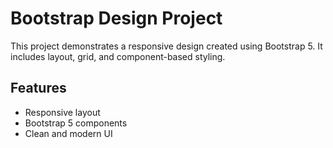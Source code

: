 # Bootstrap Design Project

This project demonstrates a responsive design created using Bootstrap 5. It includes layout, grid, and component-based styling.

## Features

- Responsive layout
- Bootstrap 5 components
- Clean and modern UI


